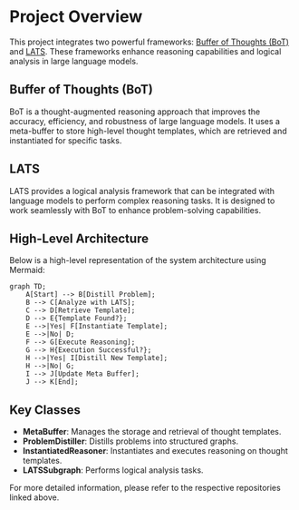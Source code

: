 # Project Overview

This project integrates two powerful frameworks: [Buffer of Thoughts (BoT)](https://github.com/YangLing0818/buffer-of-thought-llm) and [LATS](https://github.com/langchain-ai/langgraph/blob/main/docs/docs/tutorials/lats/lats.ipynb). These frameworks enhance reasoning capabilities and logical analysis in large language models.

## Buffer of Thoughts (BoT)

BoT is a thought-augmented reasoning approach that improves the accuracy, efficiency, and robustness of large language models. It uses a meta-buffer to store high-level thought templates, which are retrieved and instantiated for specific tasks.

## LATS

LATS provides a logical analysis framework that can be integrated with language models to perform complex reasoning tasks. It is designed to work seamlessly with BoT to enhance problem-solving capabilities.

## High-Level Architecture

Below is a high-level representation of the system architecture using Mermaid:

```mermaid
graph TD;
    A[Start] --> B[Distill Problem];
    B --> C[Analyze with LATS];
    C --> D[Retrieve Template];
    D --> E{Template Found?};
    E -->|Yes| F[Instantiate Template];
    E -->|No| D;
    F --> G[Execute Reasoning];
    G --> H{Execution Successful?};
    H -->|Yes| I[Distill New Template];
    H -->|No| G;
    I --> J[Update Meta Buffer];
    J --> K[End];
```

## Key Classes

- **MetaBuffer**: Manages the storage and retrieval of thought templates.
- **ProblemDistiller**: Distills problems into structured graphs.
- **InstantiatedReasoner**: Instantiates and executes reasoning on thought templates.
- **LATSSubgraph**: Performs logical analysis tasks.

For more detailed information, please refer to the respective repositories linked above.
